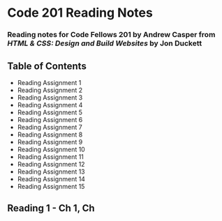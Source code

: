 # **Code 201 Reading Notes**
### Reading notes for Code Fellows 201 by Andrew Casper from *HTML & CSS: Design and Build Websites* by Jon Duckett
## Table of Contents
- Reading Assignment 1
- Reading Assignment 2
- Reading Assignment 3
- Reading Assignment 4
- Reading Assignment 5
- Reading Assignment 6
- Reading Assignment 7
- Reading Assignment 8
- Reading Assignment 9
- Reading Assignment 10
- Reading Assignment 11
- Reading Assignment 12
- Reading Assignment 13
- Reading Assignment 14
- Reading Assignment 15

## Reading 1 - Ch 1, Ch 
